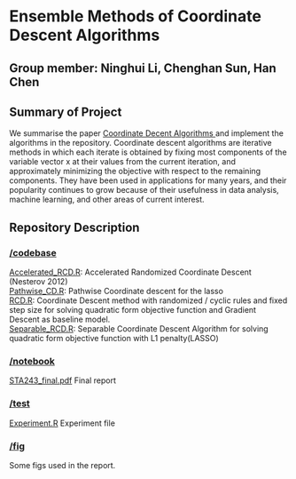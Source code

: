 # Ensemble Methods of Coordinate Descent Algorithms

## Group member:  Ninghui Li, Chenghan Sun, Han Chen 

## Summary of Project 
We summarise the paper [Coordinate Decent Algorithms ](https://arxiv.org/pdf/1502.04759.pdf) and implement the algorithms in the repository. Coordinate descent algorithms are iterative methods in which each iterate is obtained by fixing most components of the variable vector x at their values from the current iteration, and approximately minimizing the objective with respect to the remaining components.  They have been used in applications for many years, and their popularity continues to grow because of their usefulness in data analysis, machine learning, and other areas of current interest. 

## Repository Description 
### [/codebase](/codebase)
[Accelerated_RCD.R](/codebase/Accelerate_RCD.R): Accelerated Randomized Coordinate Descent (Nesterov 2012)   
[Pathwise_CD.R](/codebase/Pathwise_CD.R): Pathwise Coordinate descent for the lasso    
[RCD.R](/codebase/RCD.R):  Coordinate Descent method with randomized / cyclic rules and fixed step size for solving quadratic form objective function and Gradient Descent as baseline model.   
[Separable_RCD.R](/codebase/Separable_RCD.R):  Separable Coordinate Descent Algorithm for solving quadratic form objective function with L1 penalty(LASSO)   

### [/notebook](/notebook)
[STA243_final.pdf](/notebook/STA243_final.pdf)   Final report

### [/test](/test)
[Experiment.R](/test/Experiment.R) Experiment file

### [/fig](/fig)  
Some figs used in the report.

